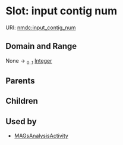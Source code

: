 
# Slot: input contig num




URI: [nmdc:input_contig_num](https://microbiomedata/meta/input_contig_num)


## Domain and Range

None &#8594;  <sub>0..1</sub> [Integer](types/Integer.md)

## Parents


## Children


## Used by

 * [MAGsAnalysisActivity](MAGsAnalysisActivity.md)
